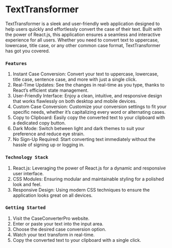 # TextTransformer

TextTransformer is a sleek and user-friendly web application designed to help users quickly and effortlessly convert the case of their text. Built with the power of React.js, this application ensures a seamless and interactive experience for all users. Whether you need to convert text to uppercase, lowercase, title case, or any other common case format, TextTransformer has got you covered.

### `Features`

1. Instant Case Conversion:
      Convert your text to uppercase, lowercase, title case, sentence case, and more with just a single click.
2. Real-Time Updates:
      See the changes in real-time as you type, thanks to React’s efficient state management.
3. User-Friendly Interface:
      Enjoy a clean, intuitive, and responsive design that works flawlessly on both desktop and mobile devices.
4. Custom Case Conversion:
      Customize your conversion settings to fit your specific needs, whether it’s capitalizing every word or alternating cases.
5. Copy to Clipboard:
      Easily copy the converted text to your clipboard with a dedicated copy button.
6. Dark Mode:
      Switch between light and dark themes to suit your preference and reduce eye strain.
7. No Sign-Up Required:
      Start converting text immediately without the hassle of signing up or logging in.
   
### `Technology Stack`

1. React.js:
     Leveraging the power of React.js for a dynamic and responsive user interface.
2. CSS Modules:
     Ensuring modular and maintainable styling for a polished look and feel.
3. Responsive Design:
     Using modern CSS techniques to ensure the application looks great on all devices.
   
### `Getting Started`

1. Visit the CaseConverterPro website.
2. Enter or paste your text into the input area.
3. Choose the desired case conversion option.
4. Watch your text transform in real-time.
5. Copy the converted text to your clipboard with a single click.
